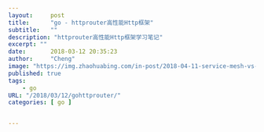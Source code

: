 ```yaml
---
layout:     post
title:      "go - httprouter高性能Http框架"
subtitle:   ""
description: "httprouter高性能Http框架学习笔记"
excerpt: ""
date:       2018-03-12 20:35:23
author:     "Cheng"
image: "https://img.zhaohuabing.com/in-post/2018-04-11-service-mesh-vs-api-gateway/background.jpg"
published: true
tags:
    - go
URL: "/2018/03/12/gohttprouter/"
categories: [ go ]


---
```




